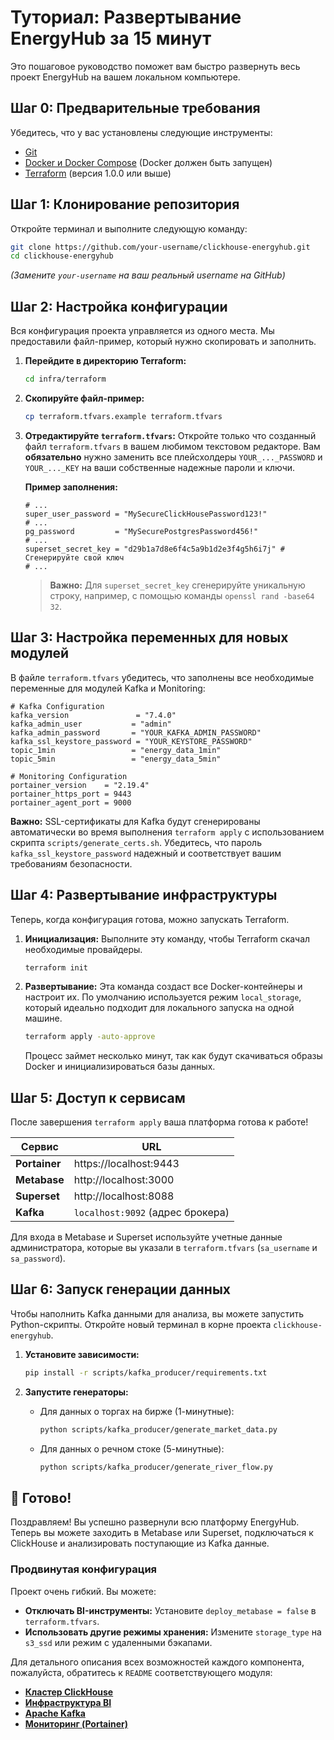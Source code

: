 # Туториал: Развертывание EnergyHub за 15 минут

Это пошаговое руководство поможет вам быстро развернуть весь проект EnergyHub на вашем локальном компьютере.

## Шаг 0: Предварительные требования

Убедитесь, что у вас установлены следующие инструменты:
- [Git](https://git-scm.com/)
- [Docker и Docker Compose](https://www.docker.com/products/docker-desktop/) (Docker должен быть запущен)
- [Terraform](https://www.terraform.io/downloads.html) (версия 1.0.0 или выше)

## Шаг 1: Клонирование репозитория

Откройте терминал и выполните следующую команду:
```bash
git clone https://github.com/your-username/clickhouse-energyhub.git
cd clickhouse-energyhub
```
*(Замените `your-username` на ваш реальный username на GitHub)*

## Шаг 2: Настройка конфигурации

Вся конфигурация проекта управляется из одного места. Мы предоставили файл-пример, который нужно скопировать и заполнить.

1.  **Перейдите в директорию Terraform:**
    ```bash
    cd infra/terraform
    ```

2.  **Скопируйте файл-пример:**
    ```bash
    cp terraform.tfvars.example terraform.tfvars
    ```

3.  **Отредактируйте `terraform.tfvars`:**
    Откройте только что созданный файл `terraform.tfvars` в вашем любимом текстовом редакторе. Вам **обязательно** нужно заменить все плейсхолдеры `YOUR_..._PASSWORD` и `YOUR_..._KEY` на ваши собственные надежные пароли и ключи.

    **Пример заполнения:**
    ```hcl
    # ...
    super_user_password = "MySecureClickHousePassword123!"
    # ...
    pg_password         = "MySecurePostgresPassword456!"
    # ...
    superset_secret_key = "d29b1a7d8e6f4c5a9b1d2e3f4g5h6i7j" # Сгенерируйте свой ключ
    # ...
    ```
    > **Важно:** Для `superset_secret_key` сгенерируйте уникальную строку, например, с помощью команды `openssl rand -base64 32`.

## Шаг 3: Настройка переменных для новых модулей

В файле `terraform.tfvars` убедитесь, что заполнены все необходимые переменные для модулей Kafka и Monitoring:

```hcl
# Kafka Configuration
kafka_version               = "7.4.0"
kafka_admin_user           = "admin"
kafka_admin_password       = "YOUR_KAFKA_ADMIN_PASSWORD"
kafka_ssl_keystore_password = "YOUR_KEYSTORE_PASSWORD"
topic_1min                 = "energy_data_1min"
topic_5min                 = "energy_data_5min"

# Monitoring Configuration  
portainer_version    = "2.19.4"
portainer_https_port = 9443
portainer_agent_port = 9000
```

**Важно:** SSL-сертификаты для Kafka будут сгенерированы автоматически во время выполнения `terraform apply` с использованием скрипта `scripts/generate_certs.sh`. Убедитесь, что пароль `kafka_ssl_keystore_password` надежный и соответствует вашим требованиям безопасности.

## Шаг 4: Развертывание инфраструктуры

Теперь, когда конфигурация готова, можно запускать Terraform.

1.  **Инициализация:**
    Выполните эту команду, чтобы Terraform скачал необходимые провайдеры.
    ```bash
    terraform init
    ```

2.  **Развертывание:**
    Эта команда создаст все Docker-контейнеры и настроит их. По умолчанию используется режим `local_storage`, который идеально подходит для локального запуска на одной машине.
    ```bash
    terraform apply -auto-approve
    ```
    Процесс займет несколько минут, так как будут скачиваться образы Docker и инициализироваться базы данных.

## Шаг 5: Доступ к сервисам

После завершения `terraform apply` ваша платформа готова к работе!

| Сервис | URL |
| --- | --- |
| **Portainer**| https://localhost:9443 |
| **Metabase** | http://localhost:3000 |
| **Superset** | http://localhost:8088 |
| **Kafka** | `localhost:9092` (адрес брокера) |

Для входа в Metabase и Superset используйте учетные данные администратора, которые вы указали в `terraform.tfvars` (`sa_username` и `sa_password`).

## Шаг 6: Запуск генерации данных

Чтобы наполнить Kafka данными для анализа, вы можете запустить Python-скрипты. Откройте новый терминал в корне проекта `clickhouse-energyhub`.

1.  **Установите зависимости:**
    ```bash
    pip install -r scripts/kafka_producer/requirements.txt
    ```

2.  **Запустите генераторы:**
    *   Для данных о торгах на бирже (1-минутные):
        ```bash
        python scripts/kafka_producer/generate_market_data.py
        ```
    *   Для данных о речном стоке (5-минутные):
        ```bash
        python scripts/kafka_producer/generate_river_flow.py
        ```

## 🚀 Готово!

Поздравляем! Вы успешно развернули всю платформу EnergyHub. Теперь вы можете заходить в Metabase или Superset, подключаться к ClickHouse и анализировать поступающие из Kafka данные.

### Продвинутая конфигурация

Проект очень гибкий. Вы можете:
- **Отключать BI-инструменты:** Установите `deploy_metabase = false` в `terraform.tfvars`.
- **Использовать другие режимы хранения:** Измените `storage_type` на `s3_ssd` или режим с удаленными бэкапами.

Для детального описания всех возможностей каждого компонента, пожалуйста, обратитесь к `README` соответствующего модуля:
- [**Кластер ClickHouse**](./infra/terraform/modules/clickhouse-cluster/README.md)
- [**Инфраструктура BI**](./infra/terraform/modules/bi-infra/README.md)
- [**Apache Kafka**](./infra/terraform/modules/kafka/README.md)
- [**Мониторинг (Portainer)**](./infra/terraform/modules/monitoring/README.md)
